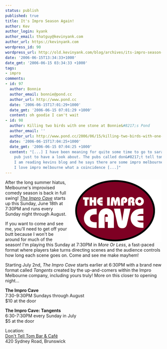 ```yaml
---
status: publish
published: true
title: It's Impro Season Again!
author: Kev
author_login: kyank
author_email: thatguy@kevinyank.com
author_url: https://kevinyank.com
wordpress_id: 90
wordpress_url: http://old.kevinyank.com/blog/archives/its-impro-season-again/
date: '2006-06-15T13:34:33+1000'
date_gmt: '2006-06-15 03:34:33 +1000'
tags:
- impro
comments:
- id: 97
  author: Bonnie
  author_email: bonnie@pond.cc
  author_url: http://www.pond.cc
  date: '2006-06-15T17:01:29+1000'
  date_gmt: '2006-06-15 07:01:29 +1000'
  content: oh goodie I can't wait
- id: 98
  author: Killing two birds with one stone at Bonnie&#8217;s Pond
  author_email: ''
  author_url: http://www.pond.cc/2006/06/15/killing-two-birds-with-one-stone/
  date: '2006-06-15T17:04:25+1000'
  date_gmt: '2006-06-15 07:04:25 +1000'
  content: "[...] I have been meaning for quite some time to go to saras friends new
    pub just to have a look about. The pubs called don&#8217;t tell tom. Then today
    I am reading kevins blog and he says there are some impro melbourne gigs there.
    I love impro melbourne what a coincidence [...]"
---
```

<p><img align="right" title="The Impro Cave logo" id="image89" alt="The Impro Cave logo" src="/assets/wp-content/uploads/2006/06/cave_logo_front.gif" />After the long summer hiatus, Melbourne's improvised comedy season is back in full swing! <a href="http://www.impromelbourne.com.au/Feature.php?page=Shows&Category=All&ContentID=78"><cite>The Impro Cave</cite></a> starts up this Sunday, June 18th at 7:30PM and runs every Sunday night through August.</p>
<p>If you want to come and see me, you'll need to get off your butt because I won't be around for much of the season! I'm playing this Sunday at 7:30PM in <cite>More Or Less</cite>, a fast-paced format where players take turns directing scenes and the audience controls how long each scene goes on. Come and see me make mayhem!</p>
<p>Starting July 2nd, <cite>The Impro Cave</cite> starts earlier at 6:30PM with a brand new format called <cite>Tangents</cite> created by the up-and-comers within the Impro Melbourne company, including yours truly! More on this closer to opening night...</p>
<p><strong>The Impro Cave</strong><br />
7:30-9:30PM Sundays through August<br />
$10 at the door</p>
<p><strong>The Impro Cave: Tangents</strong><br />
6:30-7:30PM every Sunday in July<br />
$5 at the door</p>
<p>Location:<br />
<a href="http://www.tagzania.com/paste/item/17806">Don't Tell Tom Bar & Café</a><br />
420 Sydney Road, Brunswick<a href="http://www.tagzania.com/paste/item/17806"><br />
</a></p>
